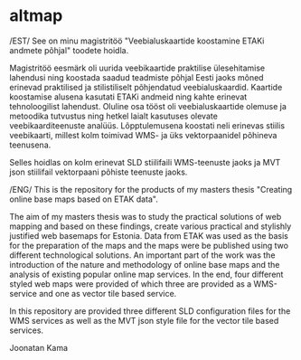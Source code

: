 # altmap
/EST/
See on minu magistritöö "Veebialuskaartide koostamine ETAKi andmete põhjal" toodete hoidla.

Magistritöö eesmärk oli uurida veebikaartide praktilise ülesehitamise lahendusi ning koostada saadud teadmiste põhjal Eesti jaoks mõned erinevad praktilised ja stilistiliselt põhjendatud veebialuskaardid. Kaartide koostamise alusena kasutati ETAKi andmeid ning kahte erinevat tehnoloogilist lahendust. Oluline osa tööst oli veebialuskaartide olemuse ja metoodika tutvustus ning hetkel laialt kasutuses olevate veebikaarditeenuste analüüs. Lõpptulemusena koostati neli erinevas stiilis veebikaarti, millest kolm toimivad WMS- ja
üks vektorpaanidel põhineva teenusena.

Selles hoidlas on kolm erinevat SLD stiilifaili WMS-teenuste jaoks ja MVT json stiilifail vektorpaani põhiste teenuste jaoks.

/ENG/
This is the repository for the products of my masters thesis "Creating online base maps based on ETAK data".

The aim of my masters thesis was to study the practical solutions of web mapping and based on these findings, create various practical and stylishly justified web basemaps for Estonia. Data from ETAK was used as the basis for the preparation of the maps and the maps were be published using two different technological solutions. An important part of the work was the introduction of the nature and methodology of online base maps and the analysis of existing popular online map services. In the end, four different styled web maps were provided of which three are provided as a WMS-service and one as vector tile based service.

In this repository are provided three different SLD configuration files for the WMS services as well as the MVT json style file for the vector tile based services.

Joonatan Kama

